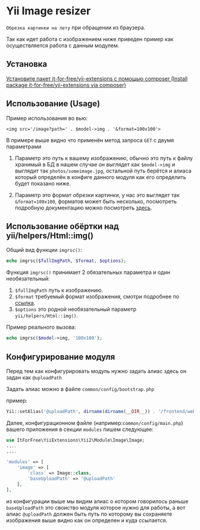 # Yii Image resizer

`Обрезка картинки на лету` при обращении из браузера.

Так как идет работа с изображением ниже приведен пример как осуществляется работа с данным модулем.

## Установка 

[Установите пакет it-for-free/yii-extensions с помощью composer (Install package it-for-free/yii-extensions via composer)](/README.md)

## Использование (Usage)

Пример использования во вью:

`<img src='/image?path=' . $model->img . '&format=100x100'>`

В примере выше видно что применён метод запроса `GET` с двумя параметрами

1. Параметр это путь к вашему изображению, обычно это путь к файлу хранимый в БД 
в нашем случае он выглядет как `$model->img` и выглядит так `photos/someimage.jpg`, 
остальной путь берётся и алиаса который определён в конфиге данного модуля как его 
определить будет показано ниже.

2. Параметр это формат обрезки картинки, у нас это выглядет так `&format=100x100`, 
форматов может быть несколько, посмотреть подробную документацию можно посмотреть 
[здесь](https://github.com/it-for-free/rusphp/blob/master/src/File/Image/README.md).


## Использование обёртки над yii/helpers/Html::img()

Общий вид функции `imgrsc()`:


```php
echo imgrsc($fullImgPath, $format, $options);
```


Функция `imgrsc()` принимает 2 обязательных параметра и один необязательный:
1. `$fullImgPath` путь к изображению.
2. `$format` требуемый формат изображения, смотри подробнее по
[ссылка](https://github.com/it-for-free/rusphp/blob/master/src/File/Image/README.md).
3. `$options` это родной необязательный параметр `yii/helpers/Html::img()`.

Пример реального вызова:

```php
echo imgrsc($model->img, '100x100');
```


## Конфигурирование модуля

Перед тем как конфигурировать модуль нужно задать алиас здесь он задан как `@uploadPath`

Задать алиас можно в файле `common/config/bootstrap.php`

пример:

```php
Yii::setAlias('@uploadPath', dirname(dirname(__DIR__)) . '/frontend/web/uploads');
```
       
Далее,  конфигурационном файле (например:`common/config/main.php`)
вашего приложения в секции `modules` пишем следующее:

```php
use ItForFree\YiiExtensions\Yii2\Module\Image\Image;
....
....

'modules' => [
    'image' => [
        'class' => Image::class,
        'baseUploadPath' => '@uploadPath'
    ], 
],                                                                                 
```
                                                                            
из конфигурации выше мы видим алиас о котором говорилось раньше `baseUploadPath`
это своиство модуля которое нужно для работы, а вот алиас `@uploadPath` 
должен быть путь по которому вы сохраняете изображения выше видно как он определен и куда ссылается.
